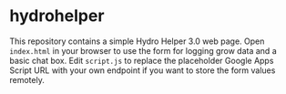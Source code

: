 # hydrohelper

This repository contains a simple Hydro Helper 3.0 web page.
Open `index.html` in your browser to use the form for logging grow data and a basic chat box.
Edit `script.js` to replace the placeholder Google Apps Script URL with your own endpoint if you want to store the form values remotely.
